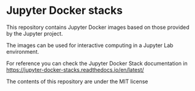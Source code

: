 # Jupyter Docker stacks

This repository contains Jupyter Docker images based on those provided by the Jupyter project.

The images can be used for interactive computing in a Jupyter Lab environment.

For reference you can check the Jupyter Docker Stack documentation in https://jupyter-docker-stacks.readthedocs.io/en/latest/

The contents of this repository are under the MIT license
